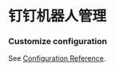 # 钉钉机器人管理




### Customize configuration
See [Configuration Reference](https://cli.vuejs.org/config/).
